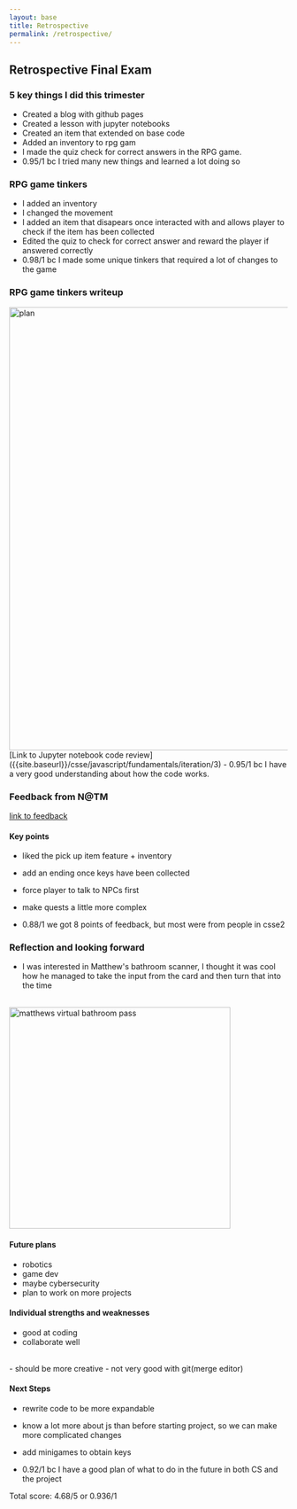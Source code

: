 ```yaml
---
layout: base
title: Retrospective
permalink: /retrospective/
---
```



## Retrospective Final Exam 


### 5 key things I did this trimester
- Created a blog with github pages
- Created a lesson with jupyter notebooks
- Created an item that extended on base code
- Added an inventory to rpg gam
- I made the quiz check for correct answers in the RPG game.
- 0.95/1 bc I tried many new things and learned a lot doing so

### RPG game tinkers
- I added an inventory
- I changed the movement
- I added an item that disapears once interacted with and allows player to check if the item has been collected
- Edited the quiz to check for correct answer and reward the player if answered correctly
- 0.98/1 bc I made some unique tinkers that required a lot of changes to the game

### RPG game tinkers writeup
<img src="{{site.baseurl}}/images/RPGideas/rpgplan.png" alt="plan" style="width: 800px; height: auto;">
<br>
[Link to Jupyter notebook code review]({{site.baseurl}}/csse/javascript/fundamentals/iteration/3)
- 0.95/1 bc I have a very good understanding about how the code works.

### Feedback from N@TM
[link to feedback](https://docs.google.com/spreadsheets/d/1N3RdE7u8FmrMy4YJqBgZ6blaRfVy86lxbnwm_hsW23s/edit?usp=sharing)

#### Key points
- liked the pick up item feature + inventory
- add an ending once keys have been collected
- force player to talk to NPCs first
- make quests a little more complex

- 0.88/1 we got 8 points of feedback, but most were from people in csse2

### Reflection and looking forward
- I was interested in Matthew's bathroom scanner, I thought it was cool how he managed to take the input from the card and then turn that into the time
<br>
<img src="{{site.baseurl}}/images/bathroompass.jpg" alt="matthews virtual bathroom pass" style="width: 400px; height: auto;">

#### Future plans 
- robotics
- game dev
- maybe cybersecurity
- plan to work on more projects

#### Individual strengths and weaknesses
- good at coding
- collaborate well
<br>
- should be more creative
- not very good with git(merge editor)

#### Next Steps
- rewrite code to be more expandable
- know a lot more about js than before starting project, so we can make more complicated changes
- add minigames to obtain keys
 

- 0.92/1 bc I have a good plan of what to do in the future in both CS and the project


Total score: 4.68/5 or 0.936/1






